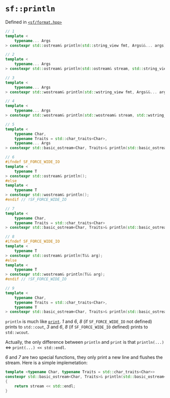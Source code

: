 # `sf::println`
Defined in [`<sf/format.hpp>`](./index.md)
``` c++
// 1
template <
    typename... Args
> constexpr std::ostream& println(std::string_view fmt, Args&&... args);

// 2
template <
    typename... Args
> constexpr std::ostream& println(std::ostream& stream, std::string_view fmt, Args&&... args);

// 3
template <
    typename... Args
> constexpr std::wostream& println(std::wstring_view fmt, Args&&... args);

// 4
template <
    typename... Args
> constexpr std::wostream& println(std::wostream& stream, std::wstring_view fmt, Args&&... args);

// 5
template <
    typename Char, 
    typename Traits = std::char_traits<Char>, 
    typename... Args
> constexpr std::basic_ostream<Char, Traits>& println(std::basic_ostream<Char, Traits>& stream, std::basic_string_view<Char, Traits> fmt, Args&&... args);

// 6
#ifndef SF_FORCE_WIDE_IO
template <
    typename T
> constexpr std::ostream& println();
#else
template <
    typename T
> constexpr std::wostream& println();
#endif // !SF_FORCE_WIDE_IO

// 7
template <
    typename Char, 
    typename Traits = std::char_traits<Char>
> constexpr std::basic_ostream<Char, Traits>& println(std::basic_ostream<Char, Traits>& stream);

// 8
#ifndef SF_FORCE_WIDE_IO
template <
    typename T
> constexpr std::ostream& println(T&& arg);
#else
template <
    typename T
> constexpr std::wostream& println(T&& arg);
#endif // !SF_FORCE_WIDE_IO

// 9
template <
    typename Char, 
    typename Traits = std::char_traits<Char>, 
    typename T
> constexpr std::basic_ostream<Char, Traits>& println(std::basic_ostream<Char, Traits>& stream, T&& arg);
```

`println` is much like [`print`](./print.md). *1* and *6*, *8* (if `SF_FORCE_WIDE_IO` not defined) prints to `std::cout`, *3* and *6*, *8* (if `SF_FORCE_WIDE_IO` defined) prints to `std::wcout`.

Actually, the only difference between `println` and `print` is that `println(...)` <=> `print(...) << std::endl`.

*6* and *7* are two special functions, they only print a new line and flushes the stream. Here is a simple implemetation:
``` c++
template <typename Char, typename Traits = std::char_traits<Char>>
constexpr std::basic_ostream<Char, Traits>& println(std::basic_ostream<Char, Traits>& stream)
{
    return stream << std::endl;
}
```
